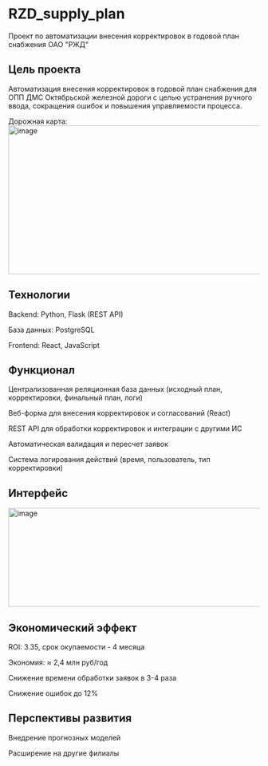 # RZD_supply_plan
Проект по автоматизации внесения корректировок в годовой план снабжения ОАО "РЖД"

## Цель проекта
Автоматизация внесения корректировок в годовой план снабжения для ОПП ДМС Октябрьской железной дороги с целью устранения ручного ввода, сокращения ошибок и повышения управляемости процесса.

Дорожная карта: <img width="1000" height="298" alt="image" src="https://github.com/user-attachments/assets/0e9ae203-e0c5-48b4-b60f-4d516c7b4b70" />

## Технологии
Backend: Python, Flask (REST API)

База данных: PostgreSQL

Frontend: React, JavaScript

## Функционал
Централизованная реляционная база данных (исходный план, корректировки, финальный план, логи)

Веб-форма для внесения корректировок и согласований (React)

REST API для обработки корректировок и интеграции с другими ИС

Автоматическая валидация и пересчет заявок

Система логирования действий (время, пользователь, тип корректировки)

## Интерфейс
<img width="996" height="198" alt="image" src="https://github.com/user-attachments/assets/6cb741b7-b307-4d17-8dac-9d9e9197fbc6" />

## Экономический эффект
ROI: 3.35, срок окупаемости - 4 месяца

Экономия: ≈ 2,4 млн руб/год

Снижение времени обработки заявок в 3-4 раза

Снижение ошибок до 12%

## Перспективы развития
Внедрение прогнозных моделей

Расширение на другие филиалы

